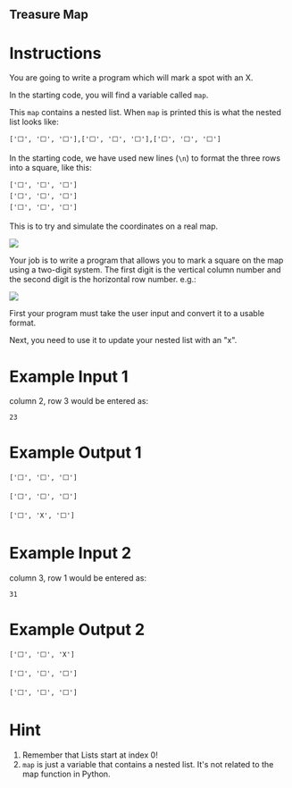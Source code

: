 ## Treasure Map


# Instructions

You are going to write a program which will mark a spot with an X.

In the starting code, you will find a variable called ```map```.

This ```map``` contains a nested list.
When ```map``` is printed this is what the nested list looks like:
```
['⬜️', '⬜️', '⬜️'],['⬜️', '⬜️', '⬜️'],['⬜️', '⬜️', '⬜️']
```
In the starting code, we have used new lines (```\n```) to format the three rows into a square, like this:
```
['⬜️', '⬜️', '⬜️']
['⬜️', '⬜️', '⬜️']
['⬜️', '⬜️', '⬜️']
```
This is to try and simulate the coordinates on a real map. 

![](https://res.cloudinary.com/dk-find-out/image/upload/q_80,w_1440,f_auto/Co-ordinates_oggjzg.jpg)

Your job is to write a program that allows you to mark a square on the map using a two-digit system. The first digit is the vertical column number and the second digit is the horizontal row number. e.g.:

![](https://cdn.fs.teachablecdn.com/2vnboIYTFFruvl9FJ2w5)

First your program must take the user input and convert it to a usable format. 

Next, you need to use it to update your nested list with an "x". 

# Example Input 1

column 2, row 3 would be entered as:

```
23
```

# Example Output 1

```
['⬜️', '⬜️', '⬜️']

['⬜️', '⬜️', '⬜️']

['⬜️', 'X', '⬜️']
```

# Example Input 2

column 3, row 1 would be entered as:

```
31
```

# Example Output 2

```
['⬜️', '⬜️', 'X']

['⬜️', '⬜️', '⬜️']

['⬜️', '⬜️', '⬜️']
```

 

# Hint

1. Remember that Lists start at index 0!
2. ```map``` is just a variable that contains a nested list. It's not related to the map function in Python.
